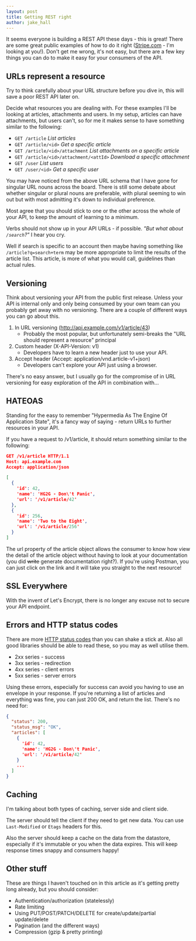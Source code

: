 ```yaml
---
layout: post
title: Getting REST right
author: jake_hall
---
```


It seems everyone is building a REST API these days - this is great! There are some great public examples of how to do it right ([Stripe.com](http://www.stripe.com) - I'm looking at you!). Don't get me wrong, it's not easy, but there are a few key things you can do to make it easy for your consumers of the API.

## URLs represent a resource

Try to think carefully about your URL structure before you dive in, this will save a poor REST API later on.

Decide what resources you are dealing with. For these examples I'll be looking at articles, attachments and users. In my setup, articles can have attachments, but users can't, so for me it makes sense to have something similar to the following:

- `GET /article` _List articles_
- `GET /article/<id>` _Get a specific article_
- `GET /article/<id>/attachment` _List attachments on a specific article_
- `GET /article/<id>/attachment/<attId>` _Download a specific attachment_
- `GET /user` _List users_
- `GET /user/<id>` _Get a specific user_

You may have noticed from the above URL schema that I have gone for singular URL nouns across the board. There is still some debate about whether singular or plural nouns are preferable, with plural seeming to win out but with most admitting it's down to individual preference.

Most agree that you should stick to one or the other across the whole of your API, to keep the amount of learning to a minimum.

Verbs should not show up in your API URLs - if possible. _"But what about `/search`?"_ I hear you cry.

Well if search is specific to an account then maybe having something like `/article?q=search+term` may be more appropriate to limit the results of the article list. This article, is more of what you would call, guidelines than actual rules.

## Versioning

Think about versioning your API from the public first release. Unless your API is internal only and only being consumed by your own team can you probably get away with no versioning. There are a couple of different ways you can go about this.

1. In URL versioning (http://api.example.com/v1/article/43)
   - Probably the most popular, but unfortunately semi-breaks the "URL should represent a resource" principal
2. Custom header (X-API-Version: v1)
   - Developers have to learn a new header just to use your API.
3. Accept header (Accept: application/vnd.article-v1+json)
   - Developers can't explore your API just using a browser.

There's no easy answer, but I usually go for the compromise of in URL versioning for easy exploration of the API in combination with...

## HATEOAS

Standing for the easy to remember "Hypermedia As The Engine Of Application State", it's a fancy way of saying - return URLs to further resources in your API.

If you have a request to /v1/article, it should return something similar to the following:

```JSON
GET /v1/article HTTP/1.1
Host: api.example.com
Accept: application/json

[
  {
    'id': 42,
    'name': 'HG2G - Don\'t Panic',
    'url': '/v1/article/42'
  },
  {
    'id': 256,
    'name': 'Two to the Eight',
    'url': '/v1/article/256'
  }
]
```

The url property of the article object allows the consumer to know how view the detail of the article object without having to look at your documentation (you did ~~write~~ generate documentation right?). If you're using Postman, you can just click on the link and it will take you straight to the next resource!

## SSL Everywhere

With the invent of Let's Encrypt, there is no longer any excuse not to secure your API endpoint.

## Errors and HTTP status codes

There are more [HTTP status codes](https://en.wikipedia.org/wiki/List_of_HTTP_status_codes) than you can shake a stick at. Also all good libraries should be able to read these, so you may as well utilise them.

* 2xx series - success
* 3xx series - redirection
* 4xx series - client errors
* 5xx series - server errors

Using these errors, especially for success can avoid you having to use an envelope in your response. If you're returning a list of articles and everything was fine, you can just 200 OK, and return the list. There's no need for:

```JSON
{
  "status": 200,
  "status_msg": "OK",
  "articles": [
    {
      'id': 42,
      'name': 'HG2G - Don\'t Panic',
      'url': '/v1/article/42'
    }
    ...
  ]
}
```

## Caching

I'm talking about both types of caching, server side and client side. 

The server should tell the client if they need to get new data. You can use `Last-Modified` or `Etags` headers for this.

Also the server should keep a cache on the data from the datastore, especially if it's immutable or you when the data expires. This will keep response times snappy and consumers happy!

## Other stuff

These are things I haven't touched on in this article as it's getting pretty long already, but you should consider:

* Authentication/authorization (statelessly)
* Rate limiting
* Using PUT/POST/PATCH/DELETE for create/update/partial update/delete
* Pagination (and the different ways)
* Compression (gzip & pretty printing)